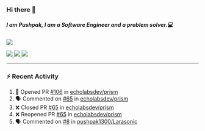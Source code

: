 ### Hi there 👋

##### I am Pushpak, I am a Software Engineer and a problem solver.💻

<a href='https://twitter.com/pushpak1300'><a href="https://pushpak1300.me/" target="_blank">
  <img src="https://img.shields.io/badge/website-%23E34F26.svg?&style=for-the-badge" />
</a> 
 
 <a href="https://twitter.com/pushpak1300" target="_blank">
  <img src="https://img.shields.io/badge/twitter-%231DA1F2.svg?&style=for-the-badge&logo=twitter&logoColor=white" />
</a> 

<a href="https://www.linkedin.com/in/pushpak-c-286b17b1/" target="_blank">
  <img src="https://img.shields.io/badge/linkedin-%230077B5.svg?&style=for-the-badge&logo=linkedin&logoColor=white" />
</a> 

<a href="https://dev.to/pushpak1300/" target="_blank">
  <img src="http://img.shields.io/badge/dev.to-gray?style=for-the-badge&logo=dev.to&?logoColor=white?logoWidth=100?label=" />
</a> 


</p>

---

### ⚡ Recent Activity

<!--START_SECTION:activity-->
1. 💪 Opened PR [#106](https://github.com/echolabsdev/prism/pull/106) in [echolabsdev/prism](https://github.com/echolabsdev/prism)
2. 🗣 Commented on [#65](https://github.com/echolabsdev/prism/pull/65#issuecomment-2540960289) in [echolabsdev/prism](https://github.com/echolabsdev/prism)
3. ❌ Closed PR [#65](https://github.com/echolabsdev/prism/pull/65) in [echolabsdev/prism](https://github.com/echolabsdev/prism)
4. ❌ Reopened PR [#65](https://github.com/echolabsdev/prism/pull/65) in [echolabsdev/prism](https://github.com/echolabsdev/prism)
5. 🗣 Commented on [#8](https://github.com/pushpak1300/Larasonic/pull/8#issuecomment-2530546299) in [pushpak1300/Larasonic](https://github.com/pushpak1300/Larasonic)
<!--END_SECTION:activity-->
